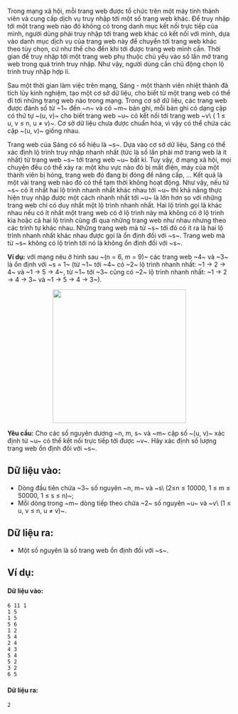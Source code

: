 Trong mạng xã hội, mỗi trang web được tổ chức trên một máy tính thành viên và cung cấp dịch vụ truy nhập tới một số trang web khác. Để truy nhập tới một trang web nào đó không có trong danh mục kết nối trực tiếp của mình, người dùng phải truy nhập tới trang web khác có kết nối với mình, dựa vào danh mục dịch vụ của trang web này để chuyển tới trang web khác theo tùy chọn, cứ như thế cho đến khi tới được trang web mình cần. Thời gian để truy nhập tới một trang web phụ thuộc chủ yếu vào số lần mở trang web trong quá trình truy nhập. Như vậy, người dùng cần chủ động chọn lộ trình truy nhập hợp lí.

Sau một thời gian làm việc trên mạng, Sáng - một thành viên nhiệt thành đã tích lũy kinh nghiệm, tạo một cơ sở dữ liệu, cho biết từ một trang web có thể đi tới những trang web nào trong mạng. Trong cơ sở dữ liệu, các trang web được đánh số từ ~1~ đến ~n~ và có ~m~ bản ghi, mỗi bản ghi có dạng cặp có thứ tự ~(u, v)~ cho biết trang web ~u~ có kết nối tới trang web ~v\ ( 1 ≤ u, v ≤ n, u ≠ v)~. Cơ sở dữ liệu chưa được chuẩn hóa, vì vậy có thể chứa các cặp ~(u, v)~ giống nhau.

Trang web của Sáng có số hiệu là ~s~. Dựa vào cơ sở dữ liệu, Sáng có thể xác định lộ trình truy nhập nhanh nhất (tức là số lần phải mở trang web là ít nhất) từ trang web ~s~ tới trang web ~u~ bất kì. Tuy vậy, ở mạng xã hội, mọi chuyện đều có thể xảy ra: một khu vực nào đó bị mất điện, máy của một thành viên bị hỏng, trang web đó đang bị đóng để nâng cấp, ... Kết quả là một vài trang web nào đó có thể tạm thời không hoạt động. Như vậy, nếu từ ~s~ có ít nhất hai lộ trình nhanh nhất khác nhau tới ~u~ thì khả năng thực hiện truy nhập được một cách nhanh nhất tới ~u~ là lớn hơn so với những trang web chỉ có duy nhất một lộ trình nhanh nhất. Hai lộ trình gọi là khác nhau nếu có ít nhất một trang web có ở lộ trình này mà không có ở lộ trình kia hoặc cả hai lộ trình cùng đi qua những trang web như nhau nhưng theo các trình tự khác nhau. Những trang web mà từ ~s~ tới đó có ít ra là hai lộ trình nhanh nhất khác nhau được gọi là ổn định đối với ~s~. Trang web mà từ ~s~ không có lộ trình tới nó là không ổn định đối với ~s~.

**Ví dụ:** với mạng nêu ở hình sau ~(n = 6, m = 9)~ các trang web ~4~ và ~3~ là ổn định với ~s = 1~ (từ ~1~ tới ~4~ có ~2~ lộ trình nhanh nhất: ~1 → 2 → 4~ và ~1 → 5 → 4~, từ ~1~ tới ~3~ cũng có ~2~ lộ trình nhanh nhất: ~1 → 2 → 4 → 3~ và ~1 → 5 → 4 → 3~).
<center><img src="/images/problems/574/STABLE.png" width="300px" /></center>

**Yêu cầu:** Cho các số nguyên dương ~n, m, s~ và ~m~ cặp số ~(u, v)~ xác định từ ~u~ có thể kết nối trực tiếp tới được ~v~. Hãy xác định số lượng trang web ổn định đối với ~s~.

## Dữ liệu vào:
- Dòng đầu tiên chứa ~3~ số nguyên ~n, m~ và ~s\ (2≤n ≤ 10000, 1 ≤ m ≤ 50000, 1 ≤ s ≤ n)~;
- Mỗi dòng trong ~m~ dòng tiếp theo chứa ~2~ số nguyên ~u~ và ~v\ (1 ≤ u, v ≤ n, u ≠ v)~.

## Dữ liệu ra:
- Một số nguyên là số trang web ổn định đối với ~s~.

## Ví dụ:
#### Dữ liệu vào:
```
6 11 1
1 5
1 5
5 6
1 2
5 4
2 4
4 3
5 4
5 2
3 2
6 5
```

#### Dữ liệu ra:
```
2
```